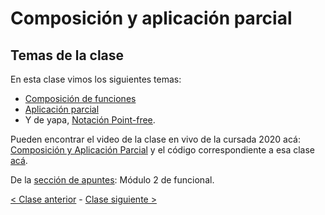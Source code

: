 # Composición y aplicación parcial

## Temas de la clase

En esta clase vimos los siguientes temas:
- [Composición de funciones](http://wiki.uqbar.org/wiki/articles/composicion.html)
- [Aplicación parcial](http://wiki.uqbar.org/wiki/articles/aplicacion-parcial.html)
- Y de yapa, [Notación Point-free](http://wiki.uqbar.org/wiki/articles/notacion-point-free.html).

Pueden encontrar el video de la clase en vivo de la cursada 2020 acá: [Composición y Aplicación Parcial](https://www.youtube.com/watch?v=CSMljUwpE-s&list=PL2xYJ49ov_dc1hCGcRMvu8VU3jexRUjf3) y el código correspondiente a esa clase [acá](https://github.com/pdep-mit/ejemplos-de-clase-haskell/blob/a163e60e07540d82917d43311594a921b5062123/src/Clase3.hs).

De la [sección de apuntes](http://www.pdep.com.ar/material/apuntes): Módulo 2 de funcional.

[< Clase anterior](https://github.com/pdep-mit/bitacora-de-clase/blob/master/clase-04.md) - [Clase siguiente >](https://github.com/pdep-mit/bitacora-de-clase/blob/master/clase-06.md)
